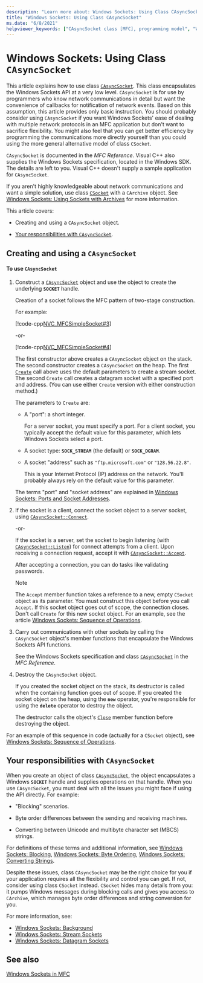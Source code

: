 ```yaml
---
description: "Learn more about: Windows Sockets: Using Class CAsyncSocket"
title: "Windows Sockets: Using Class CAsyncSocket"
ms.date: "6/8/2021"
helpviewer_keywords: ["CAsyncSocket class [MFC], programming model", "Windows Sockets [MFC], asynchronous", "sockets [MFC], converting between Unicode and MBCS strings", "SOCKET handle", "sockets [MFC], asynchronous operation", "Windows Sockets [MFC], converting Unicode and MBCS strings"]
---
```

# Windows Sockets: Using Class `CAsyncSocket`

This article explains how to use class [`CAsyncSocket`](../mfc/reference/casyncsocket-class.md). This class encapsulates the Windows Sockets API at a very low level. `CAsyncSocket` is for use by programmers who know network communications in detail but want the convenience of callbacks for notification of network events. Based on this assumption, this article provides only basic instruction. You should probably consider using `CAsyncSocket` if you want Windows Sockets' ease of dealing with multiple network protocols in an MFC application but don't want to sacrifice flexibility. You might also feel that you can get better efficiency by programming the communications more directly yourself than you could using the more general alternative model of class `CSocket`.

`CAsyncSocket` is documented in the *MFC Reference*. Visual C++ also supplies the Windows Sockets specification, located in the Windows SDK. The details are left to you. Visual C++ doesn't supply a sample application for `CAsyncSocket`.

If you aren't highly knowledgeable about network communications and want a simple solution, use class [`CSocket`](../mfc/reference/csocket-class.md) with a `CArchive` object. See [Windows Sockets: Using Sockets with Archives](../mfc/windows-sockets-using-sockets-with-archives.md) for more information.

This article covers:

- Creating and using a `CAsyncSocket` object.

- [Your responsibilities with `CAsyncSocket`](#_core_your_responsibilities_with_casyncsocket).

## <a name="_core_creating_and_using_a_casyncsocket_object"></a> Creating and using a `CAsyncSocket`

#### To use `CAsyncSocket`

1. Construct a [`CAsyncSocket`](../mfc/reference/casyncsocket-class.md) object and use the object to create the underlying **`SOCKET`** handle.

   Creation of a socket follows the MFC pattern of two-stage construction.

   For example:

   [!code-cpp[NVC_MFCSimpleSocket#3](../mfc/codesnippet/cpp/windows-sockets-using-class-casyncsocket_1.cpp)]

     -or-

   [!code-cpp[NVC_MFCSimpleSocket#4](../mfc/codesnippet/cpp/windows-sockets-using-class-casyncsocket_2.cpp)]

   The first constructor above creates a `CAsyncSocket` object on the stack. The second constructor creates a `CAsyncSocket` on the heap. The first [`Create`](../mfc/reference/casyncsocket-class.md#create) call above uses the default parameters to create a stream socket. The second `Create` call creates a datagram socket with a specified port and address. (You can use either `Create` version with either construction method.)

   The parameters to `Create` are:

   - A "port": a short integer.

      For a server socket, you must specify a port. For a client socket, you typically accept the default value for this parameter, which lets Windows Sockets select a port.

   - A socket type: **`SOCK_STREAM`** (the default) or **`SOCK_DGRAM`**.

   - A socket "address" such as `"ftp.microsoft.com"` or `"128.56.22.8"`.

      This is your Internet Protocol (IP) address on the network. You'll probably always rely on the default value for this parameter.

   The terms "port" and "socket address" are explained in [Windows Sockets: Ports and Socket Addresses](../mfc/windows-sockets-ports-and-socket-addresses.md).

1. If the socket is a client, connect the socket object to a server socket, using [`CAsyncSocket::Connect`](../mfc/reference/casyncsocket-class.md#connect).

     -or-

   If the socket is a server, set the socket to begin listening (with [`CAsyncSocket::Listen`](../mfc/reference/casyncsocket-class.md#listen)) for connect attempts from a client. Upon receiving a connection request, accept it with [`CAsyncSocket::Accept`](../mfc/reference/casyncsocket-class.md#accept).

   After accepting a connection, you can do tasks like validating passwords.

    > [!NOTE]
    >  The `Accept` member function takes a reference to a new, empty `CSocket` object as its parameter. You must construct this object before you call `Accept`. If this socket object goes out of scope, the connection closes. Don't call `Create` for this new socket object. For an example, see the article [Windows Sockets: Sequence of Operations](../mfc/windows-sockets-sequence-of-operations.md).

1. Carry out communications with other sockets by calling the `CAsyncSocket` object's member functions that encapsulate the Windows Sockets API functions.

   See the Windows Sockets specification and class [`CAsyncSocket`](../mfc/reference/casyncsocket-class.md) in the *MFC Reference*.

1. Destroy the `CAsyncSocket` object.

   If you created the socket object on the stack, its destructor is called when the containing function goes out of scope. If you created the socket object on the heap, using the **`new`** operator, you're responsible for using the **`delete`** operator to destroy the object.

   The destructor calls the object's [`Close`](../mfc/reference/casyncsocket-class.md#close) member function before destroying the object.

For an example of this sequence in code (actually for a `CSocket` object), see [Windows Sockets: Sequence of Operations](../mfc/windows-sockets-sequence-of-operations.md).

## <a name="_core_your_responsibilities_with_casyncsocket"></a> Your responsibilities with `CAsyncSocket`

When you create an object of class [`CAsyncSocket`](../mfc/reference/casyncsocket-class.md), the object encapsulates a Windows **`SOCKET`** handle and supplies operations on that handle. When you use `CAsyncSocket`, you must deal with all the issues you might face if using the API directly. For example:

- "Blocking" scenarios.

- Byte order differences between the sending and receiving machines.

- Converting between Unicode and multibyte character set (MBCS) strings.

For definitions of these terms and additional information, see [Windows Sockets: Blocking](../mfc/windows-sockets-blocking.md), [Windows Sockets: Byte Ordering](../mfc/windows-sockets-byte-ordering.md), [Windows Sockets: Converting Strings](../mfc/windows-sockets-converting-strings.md).

Despite these issues, class `CAsyncSocket` may be the right choice for you if your application requires all the flexibility and control you can get. If not, consider using class `CSocket` instead. `CSocket` hides many details from you: it pumps Windows messages during blocking calls and gives you access to `CArchive`, which manages byte order differences and string conversion for you.

For more information, see:

- [Windows Sockets: Background](../mfc/windows-sockets-background.md)
- [Windows Sockets: Stream Sockets](../mfc/windows-sockets-stream-sockets.md)
- [Windows Sockets: Datagram Sockets](../mfc/windows-sockets-datagram-sockets.md)

## See also

[Windows Sockets in MFC](../mfc/windows-sockets-in-mfc.md)
